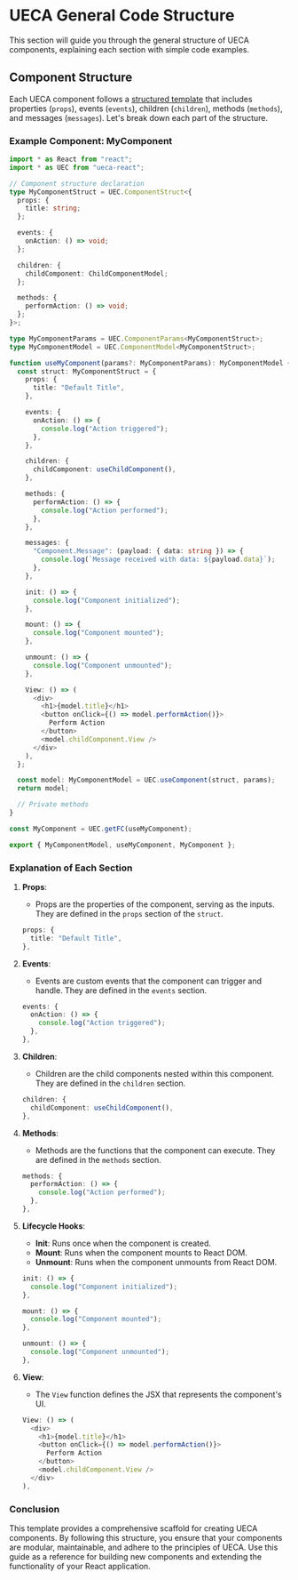 # UECA General Code Structure

This section will guide you through the general structure of UECA components, explaining each section with simple code examples.

## Component Structure

Each UECA component follows a [structured template](./code-template.md) that includes properties (`props`), events (`events`), children (`children`), methods (`methods`), and messages (`messages`). Let's break down each part of the structure.

### Example Component: MyComponent

```typescript
import * as React from "react";
import * as UEC from "ueca-react";

// Component structure declaration
type MyComponentStruct = UEC.ComponentStruct<{
  props: {
    title: string;
  };

  events: {
    onAction: () => void;
  };

  children: {
    childComponent: ChildComponentModel;
  };

  methods: {       
    performAction: () => void;
  };  
}>;

type MyComponentParams = UEC.ComponentParams<MyComponentStruct>;
type MyComponentModel = UEC.ComponentModel<MyComponentStruct>;

function useMyComponent(params?: MyComponentParams): MyComponentModel {
  const struct: MyComponentStruct = {
    props: {
      title: "Default Title",
    },

    events: {
      onAction: () => {
        console.log("Action triggered");
      },
    },

    children: {
      childComponent: useChildComponent(),
    },

    methods: {
      performAction: () => {
        console.log("Action performed");
      },
    },

    messages: {
      "Component.Message": (payload: { data: string }) => {
        console.log(`Message received with data: ${payload.data}`);
      },
    },

    init: () => {
      console.log("Component initialized");
    },

    mount: () => {
      console.log("Component mounted");
    },

    unmount: () => {
      console.log("Component unmounted");
    },

    View: () => (
      <div>
        <h1>{model.title}</h1>
        <button onClick={() => model.performAction()}>
          Perform Action
        </button>
        <model.childComponent.View />
      </div>
    ),
  };

  const model: MyComponentModel = UEC.useComponent(struct, params);
  return model;

  // Private methods
}

const MyComponent = UEC.getFC(useMyComponent);

export { MyComponentModel, useMyComponent, MyComponent };
```

### Explanation of Each Section

1. **Props**:
   - Props are the properties of the component, serving as the inputs. They are defined in the `props` section of the `struct`.

    ```typescript
    props: {
      title: "Default Title",
    },
    ```

2. **Events**:
   - Events are custom events that the component can trigger and handle. They are defined in the `events` section.

    ```typescript
    events: {
      onAction: () => {
        console.log("Action triggered");
      },
    },
    ```

3. **Children**:
   - Children are the child components nested within this component. They are defined in the `children` section.

    ```typescript
    children: {
      childComponent: useChildComponent(),
    },
    ```

4. **Methods**:
   - Methods are the functions that the component can execute. They are defined in the `methods` section.

    ```typescript
    methods: {
      performAction: () => {
        console.log("Action performed");
      },
    },
    ```

5. **Lifecycle Hooks**:
   - **Init**: Runs once when the component is created.
   - **Mount**: Runs when the component mounts to React DOM.
   - **Unmount**: Runs when the component unmounts from React DOM.

    ```typescript
    init: () => {
      console.log("Component initialized");
    },

    mount: () => {
      console.log("Component mounted");
    },

    unmount: () => {
      console.log("Component unmounted");
    },
    ```

6. **View**:
   - The `View` function defines the JSX that represents the component's UI.

    ```typescript
    View: () => (
      <div>
        <h1>{model.title}</h1>
        <button onClick={() => model.performAction()}>
          Perform Action
        </button>
        <model.childComponent.View />
      </div>
    ),
    ```

### Conclusion

This template provides a comprehensive scaffold for creating UECA components. By following this structure, you ensure that your components are modular, maintainable, and adhere to the principles of UECA. Use this guide as a reference for building new components and extending the functionality of your React application.
